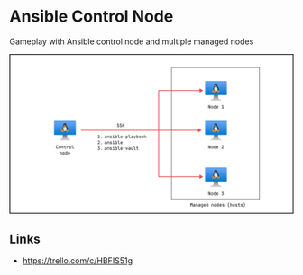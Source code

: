 # Ansible Control Node

Gameplay with Ansible control node and multiple managed nodes

![ansible_concept](./img/Ansible_concept.png)

## Links

- https://trello.com/c/HBFIS51g
